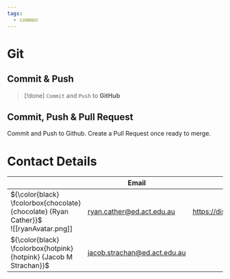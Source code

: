 ```yaml
---
tags:
  - common
---
```

# Git

## Commit & Push

> [!done] `Commit` and `Push` to **GitHub**

## Commit, Push & Pull Request

Commit and Push to Github. Create a Pull Request once ready to merge.

# Contact Details

|                                                                                         | Email                                                                                                     | Discord                    |
| --------------------------------------------------------------------------------------- | --------------------------------------------------------------------------------------------------------- | -------------------------- |
| ${\color{black} \fcolorbox{chocolate}{chocolate} {Ryan Cather}}$<br>![[ryanAvatar.png]] | ryan.cather@ed.act.edu.au                                                                                 | https://discord.gg/R9a6msU |
| ${\color{black} \fcolorbox{hotpink}{hotpink} {Jacob M Strachan}}$                       | [jacob.strachan@ed.act.edu.au](mailto:jacob.strachan@ed.act.edu.au "mailto:jacob.strachan@ed.act.edu.au") |                            |


